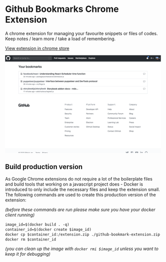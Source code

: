 # Github Bookmarks Chrome Extension

A chrome extension for managing your favourite snippets or files of codes. Keep notes / learn more / take a load of remembering.

[View extension in chrome store](https://chrome.google.com/webstore/detail/github-bookmarks/ebokekkpmchijniaphcbknendmdafglf)

<img src="/images/screenshots/bookmark-list.png" width="600px" />

## Build production version

As Google Chrome extensions do not require a lot of the boilerplate files and build tools that working on a javascript project does - Docker is introduced to only include the necessary files and keep the extension small. The following commands are used to create this production version of the extension:

*(before these commands are run please make sure you have your docker client running)*

```
image_id=$(docker build . -q)
container_id=$(docker create $image_id)
docker cp $container_id:/extension.zip ./github-bookmark-extension.zip
docker rm $container_id
```

*(you can clean up the image with `docker rmi $image_id` unless you want to keep it for debugging)*
